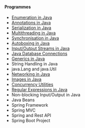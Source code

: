 #### **Programmes**
+ [Enumeration in Java](https://docs.oracle.com/javase/tutorial/java/javaOO/enum.html)
+ [Annotations in Java](https://docs.oracle.com/javase/tutorial/java/annotations/)
+ [Serialization in Java](https://docs.oracle.com/javase/tutorial/jndi/objects/serial.html)
+ [Multithreading in Java](https://docs.oracle.com/javase/tutorial/essential/concurrency/index.html)
+ [Synchronisation in Java](https://docs.oracle.com/javase/tutorial/essential/concurrency/locksync.html)
+ [Autoboxing in Java](https://docs.oracle.com/javase/tutorial/java/data/autoboxing.html)
+ [Input/Output Streams in Java](https://docs.oracle.com/javase/tutorial/essential/io/streams.html)
+ [Java Database Connections](https://docs.oracle.com/javase/tutorial/jdbc/basics/index.html)
+ [Generics in Java](https://docs.oracle.com/javase/tutorial/java/generics/types.html)
+ String Handling in Java
+ java.Lang and java.Util
+ [Networking in Java](https://docs.oracle.com/javase/8/docs/api/java/net/package-summary.html)
+ [Images in Java](https://docs.oracle.com/javase/8/docs/api/java/awt/Image.html)
+ [Concurrency Utilities](https://docs.oracle.com/javase/tutorial/essential/concurrency/)
+ [Regular Expressions in Java](https://docs.oracle.com/javase/8/docs/api/java/util/regex/Pattern.html)
+ Non-blocking Input/Output in Java
+ Java Beans
+ Spring Framework
+ Spring MVC
+ Spring and Rest API
+ Spring Boot Project